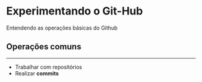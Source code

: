 # Experimentando o Git-Hub

Entendendo as operações básicas do Github

## Operações comuns
---

- Trabalhar com repositórios
- Realizar **commits**